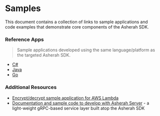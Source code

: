 # Samples

This document contains a collection of links to sample applications and code examples that demonstrate core components
of the Asherah SDK.

### Reference Apps
>Sample applications developed using the same language/platform as the targeted Asherah SDK.
  * [C#](/samples/csharp/ReferenceApp/README.md)
  * [Java](/samples/java/reference-app/README.md)
  * [Go](/samples/go/referenceapp/README.md)

### Additional Resources

  * [Encrypt/decrypt sample application for AWS Lambda](/samples/go/aws/lambda/README.md)
  * [Documentation and sample code to develop with Asherah Server](/server/README.md) - a light-weight gRPC-based
    service layer built atop the Asherah SDK
